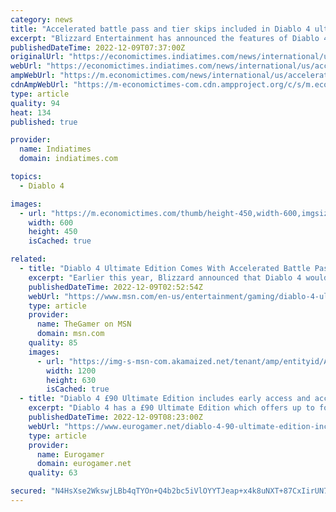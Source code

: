 ```yaml
---
category: news
title: "Accelerated battle pass and tier skips included in Diablo 4 ultimate edition, announces Blizzard"
excerpt: "Blizzard Entertainment has announced the features of Diablo 4. Gamers can access the game four days earlier at $89.99."
publishedDateTime: 2022-12-09T07:37:00Z
originalUrl: "https://economictimes.indiatimes.com/news/international/us/accelerated-battle-pass-and-tier-skips-included-in-diablo-4-ultimate-edition-announces-blizzard/articleshow/96116778.cms"
webUrl: "https://economictimes.indiatimes.com/news/international/us/accelerated-battle-pass-and-tier-skips-included-in-diablo-4-ultimate-edition-announces-blizzard/articleshow/96116778.cms"
ampWebUrl: "https://m.economictimes.com/news/international/us/accelerated-battle-pass-and-tier-skips-included-in-diablo-4-ultimate-edition-announces-blizzard/amp_articleshow/96116778.cms"
cdnAmpWebUrl: "https://m-economictimes-com.cdn.ampproject.org/c/s/m.economictimes.com/news/international/us/accelerated-battle-pass-and-tier-skips-included-in-diablo-4-ultimate-edition-announces-blizzard/amp_articleshow/96116778.cms"
type: article
quality: 94
heat: 134
published: true

provider:
  name: Indiatimes
  domain: indiatimes.com

topics:
  - Diablo 4

images:
  - url: "https://m.economictimes.com/thumb/height-450,width-600,imgsize-7328,msid-96116779/accelerated-battle-pass-and-tier-skips-included-in-diablo-4-ultimate-edition-announces-blizzard.jpg"
    width: 600
    height: 450
    isCached: true

related:
  - title: "Diablo 4 Ultimate Edition Comes With Accelerated Battle Pass And Tier Skips"
    excerpt: "Earlier this year, Blizzard announced that Diablo 4 would be adopting a more modern live-service approach by implementing battle passes. It claimed that these, along with paid comsetics and live ..."
    publishedDateTime: 2022-12-09T02:52:54Z
    webUrl: "https://www.msn.com/en-us/entertainment/gaming/diablo-4-ultimate-edition-comes-with-accelerated-battle-pass-and-tier-skips/ar-AA155izq"
    type: article
    provider:
      name: TheGamer on MSN
      domain: msn.com
    quality: 85
    images:
      - url: "https://img-s-msn-com.akamaized.net/tenant/amp/entityid/AA155dJK.img?h=630&w=1200&m=6&q=60&o=t&l=f&f=jpg"
        width: 1200
        height: 630
        isCached: true
  - title: "Diablo 4 £90 Ultimate Edition includes early access and accelerated battle pass"
    excerpt: "Diablo 4 has a £90 Ultimate Edition which offers up to four days early access to the game, and includes an \"accelerated\" seasonal battle pass unlock with the ability to skip 20 tiers. The Deluxe ..."
    publishedDateTime: 2022-12-09T08:23:00Z
    webUrl: "https://www.eurogamer.net/diablo-4-90-ultimate-edition-includes-early-access-and-accelerated-battle-pass"
    type: article
    provider:
      name: Eurogamer
      domain: eurogamer.net
    quality: 63

secured: "N4HsXse2WkswjLBb4qTYOn+Q4b2bc5iVlOYYTJeap+x4k8uNXT+87CxIirUN7gkP0yGghHl9y/O6uZx9Ic9FAW/zxzk/gmVSvo81s8kcBIZ87M7IkdCe2ZkohokyztKR+Qgf1vbgOmoIVl3GcGz3v+GvYquQRmmWq+Y+jxuDrC/sjvv57mDXwV8x0CLDWXuLgvnV0Uy4GL18kW7qla+zw/mTwSD0MUGFUGxqArVLrNgVE6dqAWkp769dJLexNeCFvs/lv9U6SXfq/HxnV7BHczhGsRjUaDQIQYPuekO0/RQReOKUG8FjcGyx9nzQWPlx3l4c+LJ0FqC2BmtSGbApiXaKev4lBcTX+H8KTbBVvJg=;2zuxqr5H/gTNA0N3owPTWw=="
---
```


